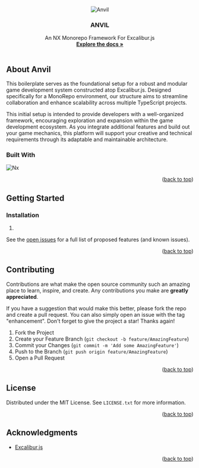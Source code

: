 <a name="readme-top"></a>

<br />
<div align="center">
<img src="https://i.ibb.co/c6n2820/07310708-02e3-40ff-b2d7-68d058eeaa20.webp" alt="Anvil">

  <h3 align="center">ANVIL</h3>
  <p align="center">
    An NX Monorepo Framework For Excalibur.js
    <br />
    <a href="https://github.com/othneildrew/Best-README-Template"><strong>Explore the docs »</strong></a>
    <br />
    <br />
</p>
</div>

## About Anvil

This boilerplate serves as the foundational setup for a robust and modular game development system constructed atop Excalibur.js. Designed specifically for a MonoRepo environment, our structure aims to streamline collaboration and enhance scalability across multiple TypeScript projects.

This initial setup is intended to provide developers with a well-organized framework, encouraging exploration and expansion within the game development ecosystem. As you integrate additional features and build out your game mechanics, this platform will support your creative and technical requirements through its adaptable and maintainable architecture.

### Built With

![Nx](https://img.shields.io/badge/nx-143055?style=for-the-badge&logo=nx&logoColor=white)

<p align="right">(<a href="#readme-top">back to top</a>)</p>

<!-- GETTING STARTED -->

## Getting Started

### Installation

1.


See the [open issues](https://github.com/othneildrew/Best-README-Template/issues) for a full list of proposed features (and known issues).

<p align="right">(<a href="#readme-top">back to top</a>)</p>

<!-- CONTRIBUTING -->

## Contributing

Contributions are what make the open source community such an amazing place to learn, inspire, and create. Any contributions you make are **greatly appreciated**.

If you have a suggestion that would make this better, please fork the repo and create a pull request. You can also simply open an issue with the tag "enhancement".
Don't forget to give the project a star! Thanks again!

1. Fork the Project
2. Create your Feature Branch (`git checkout -b feature/AmazingFeature`)
3. Commit your Changes (`git commit -m 'Add some AmazingFeature'`)
4. Push to the Branch (`git push origin feature/AmazingFeature`)
5. Open a Pull Request

<p align="right">(<a href="#readme-top">back to top</a>)</p>

<!-- LICENSE -->

## License

Distributed under the MIT License. See `LICENSE.txt` for more information.

<p align="right">(<a href="#readme-top">back to top</a>)</p>

<!-- ACKNOWLEDGMENTS -->

## Acknowledgments

- [Excalibur,js](https://excaliburjs.com/)

<p align="right">(<a href="#readme-top">back to top</a>)</p>
